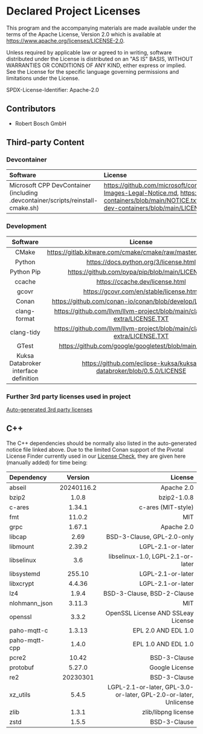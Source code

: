 # Declared Project Licenses

This program and the accompanying materials are made available under the
terms of the Apache License, Version 2.0 which is available at
https://www.apache.org/licenses/LICENSE-2.0.

Unless required by applicable law or agreed to in writing, software
distributed under the License is distributed on an "AS IS" BASIS, WITHOUT
WARRANTIES OR CONDITIONS OF ANY KIND, either express or implied. See the
License for the specific language governing permissions and limitations
under the License.

SPDX-License-Identifier: Apache-2.0

## Contributors

* Robert Bosch GmbH

## Third-party Content

### Devcontainer

| Software                   | License                                                                                                                                                                      |
|:---------------------------|:-----------------------------------------------------------------------------------------------------------------------------------------------------------------------------|
| Microsoft CPP DevContainer (including .devcontainer/scripts/reinstall-cmake.sh)| <https://github.com/microsoft/containerregistry/blob/main/legal/Container-Images-Legal-Notice.md>, <https://github.com/microsoft/vscode-dev-containers/blob/main/NOTICE.txt>, <https://github.com/microsoft/vscode-dev-containers/blob/main/LICENSE> |

### Development

|   Software   |                                    License                                     |
|:------------:|:------------------------------------------------------------------------------:|
|    CMake     |       <https://gitlab.kitware.com/cmake/cmake/raw/master/Copyright.txt>        |
|    Python    |                    <https://docs.python.org/3/license.html>                    |
|  Python Pip  |              <https://github.com/pypa/pip/blob/main/LICENSE.txt>               |
|    ccache    |                       <https://ccache.dev/license.html>                        |
|    gcovr     |                   <https://gcovr.com/en/stable/license.html>                   |
|    Conan     |          <https://github.com/conan-io/conan/blob/develop/LICENSE.md>           |
| clang-format | <https://github.com/llvm/llvm-project/blob/main/clang-tools-extra/LICENSE.TXT> |
|  clang-tidy  | <https://github.com/llvm/llvm-project/blob/main/clang-tools-extra/LICENSE.TXT> |
|    GTest     |            <https://github.com/google/googletest/blob/main/LICENSE>            |
| Kuksa Databroker<br>interface definition | https://github.com/eclipse-kuksa/kuksa-databroker/blob/0.5.0/LICENSE |

### Further 3rd party licenses used in project

[Auto-generated 3rd party licenses](./NOTICE-3RD-PARTY-CONTENT.md)

## C++

The C++ dependencies should be normally also listed in the auto-generated notice file linked above.
Due to the limited Conan support of the Pivotal License Finder currently used in our [License Check](https://github.com/eclipse-velocitas/license-check),
they are given here (manually added) for time being:

| Dependency | Version | License |
|:-----------|:-------:|--------:|
|abseil|20240116.2|Apache 2.0|
|bzip2|1.0.8|bzip2-1.0.8|
|c-ares|1.34.1|c-ares (MIT-style)|
|fmt|11.0.2|MIT|
|grpc|1.67.1|Apache 2.0|
|libcap|2.69|BSD-3-Clause, GPL-2.0-only|
|libmount|2.39.2|LGPL-2.1-or-later|
|libselinux|3.6|libselinux-1.0, LGPL-2.1-or-later|
|libsystemd|255.10|LGPL-2.1-or-later|
|libxcrypt|4.4.36|LGPL-2.1-or-later|
|lz4|1.9.4|BSD-3-Clause, BSD-2-Clause|
|nlohmann_json|3.11.3|MIT|
|openssl|3.3.2|OpenSSL License AND SSLeay License|
|paho-mqtt-c|1.3.13|EPL 2.0 AND EDL 1.0|
|paho-mqtt-cpp|1.4.0|EPL 1.0 AND EDL 1.0|
|pcre2|10.42|BSD-3-Clause|
|protobuf|5.27.0|Google License|
|re2|20230301|BSD-3-Clause|
|xz_utils|5.4.5|LGPL-2.1-or-later, GPL-3.0-or-later, GPL-2.0-or-later, Unlicense|
|zlib|1.3.1|zlib/libpng license|
|zstd|1.5.5|BSD-3-Clause|
